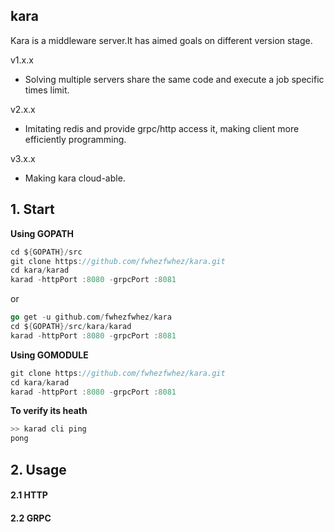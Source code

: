 ## kara
Kara is a middleware server.It has aimed goals on different version stage.

v1.x.x
- Solving multiple servers share the same code and execute a job specific times limit.

v2.x.x
- Imitating redis and provide grpc/http access it, making client more efficiently programming.

v3.x.x
- Making kara cloud-able.

## 1. Start
**Using GOPATH**
```go
cd ${GOPATH}/src
git clone https://github.com/fwhezfwhez/kara.git
cd kara/karad
karad -httpPort :8080 -grpcPort :8081
```
or

```go
go get -u github.com/fwhezfwhez/kara
cd ${GOPATH}/src/kara/karad
karad -httpPort :8080 -grpcPort :8081
```

**Using GOMODULE**
```go
git clone https://github.com/fwhezfwhez/kara.git
cd kara/karad
karad -httpPort :8080 -grpcPort :8081
```
**To verify its heath**
```go
>> karad cli ping
pong
```

## 2. Usage

#### 2.1 HTTP

#### 2.2 GRPC


